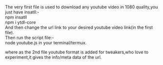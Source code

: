 The very first file is used to download any youtube video in 1080 quality,you just have insatll:-  
npm insatll  
npm i ytdl-core  
And then change the url link to your desired youtube video link(in the first file).  
Then run the script file:-  
node youtube.js   in your terminal/termux.  

where as the 2nd file youtube format is added for tweakers,who love to experiment,it gives the info/meta data of the url.  
